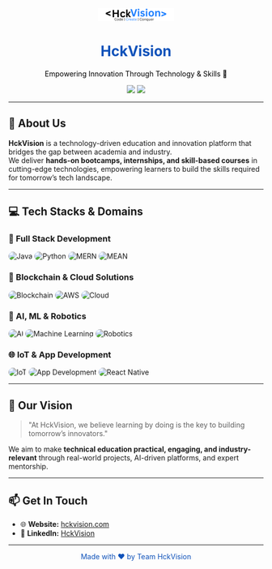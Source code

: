 <p align="center">
  <img src="logo.png" width="150" alt="HckVision Logo">
  <br>
  <h1 align="center" style="color:#0F52BA;">HckVision</h1>
</p>



<p align="center" style="color:#000000;">
Empowering Innovation Through Technology & Skills 🚀
</p>

<p align="center">
  <a href="https://www.hckvision.com"><img src="https://img.shields.io/badge/Website-HckVision-%230F52BA?style=for-the-badge&logo=googles-chrome&logoColor=white"/></a>
  <a href="https://www.linkedin.com/company/hckvision"><img src="https://img.shields.io/badge/LinkedIn-HckVision-%230F52BA?style=for-the-badge&logo=linkedin&logoColor=white"/></a>
</p>

---

## 🧠 About Us

**HckVision** is a technology-driven education and innovation platform that bridges the gap between academia and industry.  
We deliver **hands-on bootcamps, internships, and skill-based courses** in cutting-edge technologies, empowering learners to build the skills required for tomorrow’s tech landscape.  

---

## 💻 Tech Stacks & Domains

### 🧩 Full Stack Development
<p>
  <img src="https://img.icons8.com/color/48/000000/java-coffee-cup-logo.png" title="Java" alt="Java" style="border-radius:12px;"/>
  <img src="https://img.icons8.com/color/48/000000/python--v1.png" title="Python" alt="Python" style="border-radius:12px;"/>
  <img src="https://img.icons8.com/color/48/000000/react-native.png" title="MERN" alt="MERN" style="border-radius:12px;"/>
  <img src="https://img.icons8.com/color/48/000000/angularjs.png" title="MEAN" alt="MEAN" style="border-radius:12px;"/>
</p>

### 🔗 Blockchain & Cloud Solutions
<p>
  <img src="https://img.icons8.com/color/48/000000/blockchain.png" title="Blockchain" alt="Blockchain" style="border-radius:12px;"/>
  <img src="https://img.icons8.com/color/48/000000/amazon-web-services.png" title="AWS" alt="AWS" style="border-radius:12px;"/>
  <img src="https://img.icons8.com/color/48/000000/cloud.png" title="Cloud Solutions" alt="Cloud" style="border-radius:12px;"/>
</p>

### 🤖 AI, ML & Robotics
<p>
  <img src="https://img.icons8.com/color/48/000000/artificial-intelligence.png" title="AI" alt="AI" style="border-radius:12px;"/>
  <img src="https://img.icons8.com/color/48/000000/tensorflow.png" title="Machine Learning" alt="Machine Learning" style="border-radius:12px;"/>
  <img src="https://img.icons8.com/color/48/000000/robot-2.png" title="Robotics" alt="Robotics" style="border-radius:12px;"/>
</p>

### 🌐 IoT & App Development
<p>
  <img src="https://img.icons8.com/color/48/000000/internet-of-things.png" title="IoT" alt="IoT" style="border-radius:12px;"/>
  <img src="https://img.icons8.com/color/48/000000/android-os.png" title="App Development" alt="App Development" style="border-radius:12px;"/>
  <img src="https://img.icons8.com/color/48/000000/react-native.png" title="React Native" alt="React Native" style="border-radius:12px;"/>
</p>

---

## 🌟 Our Vision

> "At HckVision, we believe learning by doing is the key to building tomorrow’s innovators."

We aim to make **technical education practical, engaging, and industry-relevant** through real-world projects, AI-driven platforms, and expert mentorship.

---

## 📫 Get In Touch

- 🌐 **Website:** [hckvision.com](https://www.hckvision.com)  
- 💼 **LinkedIn:** [HckVision](https://www.linkedin.com/company/hckvision)  

---

<p align="center" style="color:#0F52BA;">Made with ❤️ by Team HckVision</p>
